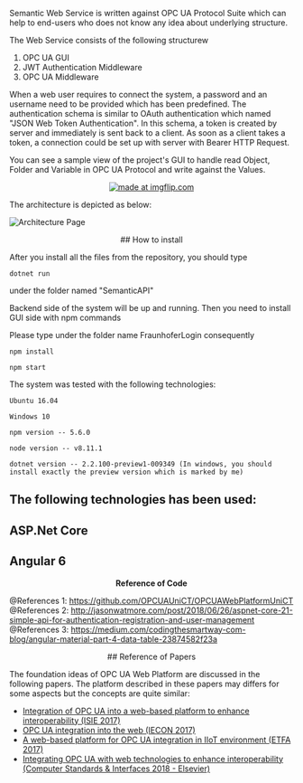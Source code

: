 Semantic Web Service is written against OPC UA Protocol Suite which can help to end-users who does not know any idea about underlying structure.

The Web Service consists of the following structurew

1) OPC UA  GUI
2) JWT Authentication Middleware
3) OPC UA Middleware 

When a web user requires to connect the system, a password and an username need to be provided which has been predefined.
The authentication schema is similar to OAuth authentication which named "JSON Web Token Authentication". In this schema, a token is created
by server and immediately is sent back to a client. As soon as a client takes a token, a connection could be set up with server with Bearer
HTTP Request.


You can see a sample view of the project's GUI to handle read Object, Folder and Variable in OPC UA Protocol and write against the Values.


<p align="center"> <a  href="https://imgflip.com/gif/2k4ub4"><img src="https://i.imgflip.com/2k4ub4.gif" title="made at imgflip.com"/></a> </p>


The architecture is depicted as below:


![Architecture Page](https://github.com/zointblackbriar/SemanticWebAPI/blob/master/img/OPCUAWebService.png)


<p align="center"> ## How to install </p>

After you install all the files from the repository, you should type 

`dotnet run` 

under the folder named "SemanticAPI"

Backend side of the system will be up and running. Then you need to install GUI side with npm commands

Please type under the folder name FraunhoferLogin consequently 

`npm install`

`npm start`

The system was tested with the following technologies:

`Ubuntu 16.04`

`Windows 10`

`npm version -- 5.6.0`

`node version -- v8.11.1`

`dotnet version -- 2.2.100-preview1-009349 (In windows, you should install exactly the preview version which is marked by me)`


## The following technologies has been used:

## ASP.Net Core
## Angular 6

<p align="center"> <b><strong>Reference of Code</strong></b> </p>

@References 1: https://github.com/OPCUAUniCT/OPCUAWebPlatformUniCT
@References 2: http://jasonwatmore.com/post/2018/06/26/aspnet-core-21-simple-api-for-authentication-registration-and-user-management
@References 3: https://medium.com/codingthesmartway-com-blog/angular-material-part-4-data-table-23874582f23a

<p align="center"> ## Reference of Papers </p>

The foundation ideas of OPC UA Web Platform are discussed in the following papers. The platform described in these papers 
may differs for some aspects but the concepts are quite similar:

- [Integration of OPC UA into a web-based platform to enhance interoperability (ISIE 2017)](https://ieeexplore.ieee.org/document/8001417/)
- [OPC UA integration into the web (IECON 2017)](https://ieeexplore.ieee.org/document/8216590/)
- [A web-based platform for OPC UA integration in IIoT environment (ETFA 2017)](https://ieeexplore.ieee.org/document/8247713/)
- [Integrating OPC UA with web technologies to enhance interoperability (Computer Standards & Interfaces 2018 - Elsevier)](https://doi.org/10.1016/j.csi.2018.04.004)

